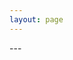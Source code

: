 ```yaml
---
layout: page
---
```

<script setup>
import {
  VPTeamPage,
  VPTeamPageTitle,
  VPTeamMembers
} from 'vitepress/theme'

const projects = [
  {
    avatar: 'https://wizarddojo.files.wordpress.com/2015/05/mega-man-5-gravity-man-article_image.jpg',
    name: 'Megaman 5',
    title: 'C++ & SDL',
    links: [
      { icon: 'github', link: 'https://github.com/yyx990803' },
    ]
  },
  {
    avatar: 'https://wizarddojo.files.wordpress.com/2015/05/mega-man-5-gravity-man-article_image.jpg',
    name: 'Japanese mountain scene',
    title: 'Maya',
    links: [
      { icon: 'github', link: 'https://github.com/yyx990803' },
    ]
  },
  {
    avatar: 'https://wizarddojo.files.wordpress.com/2015/05/mega-man-5-gravity-man-article_image.jpg',
    name: 'Environments',
    title: 'Blender',
    links: [
      { icon: 'github', link: 'https://github.com/yyx990803' },
    ]
  },
  {
    avatar: 'https://wizarddojo.files.wordpress.com/2015/05/mega-man-5-gravity-man-article_image.jpg',
    name: 'Software raytracer',
    title: 'C++',
    links: [
      { icon: 'github', link: 'https://github.com/yyx990803' },
    ]
  },
  {
    avatar: 'https://wizarddojo.files.wordpress.com/2015/05/mega-man-5-gravity-man-article_image.jpg',
    name: 'Software/DirectX rasterizer',
    title: 'C++ & DirectX11',
    links: [
      { icon: 'github', link: 'https://github.com/yyx990803' },
    ]
  },
]
</script>

<VPTeamPage>
  <VPTeamPageTitle>
    <template #title>
      School projects
    </template>
    <template #lead>
      In my 2 years of education I've had some notible projects
    </template>
  </VPTeamPageTitle>
  <VPTeamMembers
    size="medium"
    :members="projects"
  />
</VPTeamPage>
---